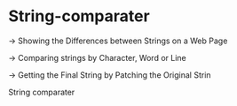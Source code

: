 String-comparater
=================
-> Showing the Differences between Strings on a Web Page

-> Comparing strings by Character, Word or Line

-> Getting the Final String by Patching the Original Strin

String comparater

